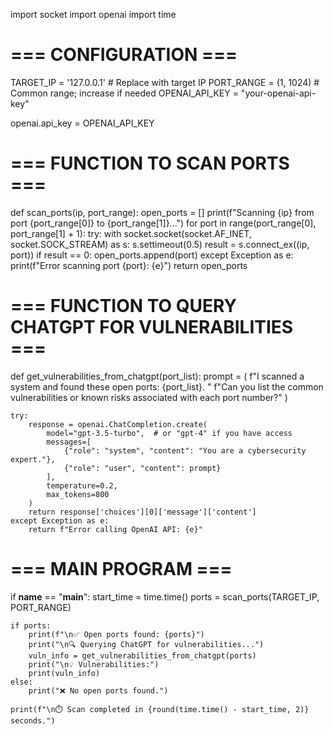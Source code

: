 import socket
import openai
import time

# === CONFIGURATION ===
TARGET_IP = '127.0.0.1'  # Replace with target IP
PORT_RANGE = (1, 1024)   # Common range; increase if needed
OPENAI_API_KEY = "your-openai-api-key"

openai.api_key = OPENAI_API_KEY

# === FUNCTION TO SCAN PORTS ===
def scan_ports(ip, port_range):
    open_ports = []
    print(f"Scanning {ip} from port {port_range[0]} to {port_range[1]}...")
    for port in range(port_range[0], port_range[1] + 1):
        try:
            with socket.socket(socket.AF_INET, socket.SOCK_STREAM) as s:
                s.settimeout(0.5)
                result = s.connect_ex((ip, port))
                if result == 0:
                    open_ports.append(port)
        except Exception as e:
            print(f"Error scanning port {port}: {e}")
    return open_ports

# === FUNCTION TO QUERY CHATGPT FOR VULNERABILITIES ===
def get_vulnerabilities_from_chatgpt(port_list):
    prompt = (
        f"I scanned a system and found these open ports: {port_list}. "
        f"Can you list the common vulnerabilities or known risks associated with each port number?"
    )

    try:
        response = openai.ChatCompletion.create(
            model="gpt-3.5-turbo",  # or "gpt-4" if you have access
            messages=[
                {"role": "system", "content": "You are a cybersecurity expert."},
                {"role": "user", "content": prompt}
            ],
            temperature=0.2,
            max_tokens=800
        )
        return response['choices'][0]['message']['content']
    except Exception as e:
        return f"Error calling OpenAI API: {e}"

# === MAIN PROGRAM ===
if __name__ == "__main__":
    start_time = time.time()
    ports = scan_ports(TARGET_IP, PORT_RANGE)

    if ports:
        print(f"\n✅ Open ports found: {ports}")
        print("\n🔍 Querying ChatGPT for vulnerabilities...")
        vuln_info = get_vulnerabilities_from_chatgpt(ports)
        print("\n💡 Vulnerabilities:")
        print(vuln_info)
    else:
        print("❌ No open ports found.")

    print(f"\n⏱️ Scan completed in {round(time.time() - start_time, 2)} seconds.")
